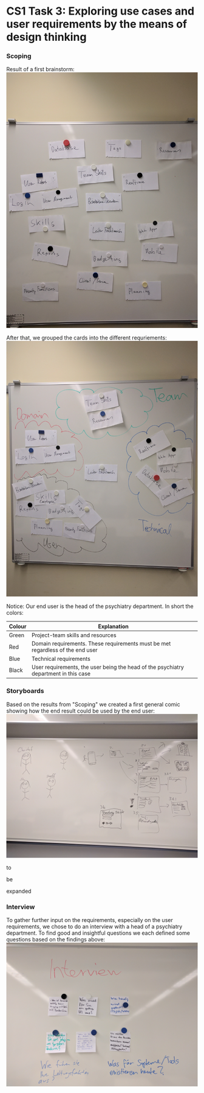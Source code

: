 # CS1 Task 3: Exploring use cases and user requirements by the means of design thinking
### Scoping 
Result of a first brainstorm: 
![Draft](media/CS1/Task3/CS1_Task3_Scoping_1st_draft.jpg)

After that, we grouped the cards into the different requriements: 
![Scoping](media/CS1/Task3/CS1_Task3_Scoping.jpg)

Notice: Our end user is the head of the psychiatry department. In short the colors: 

| Colour | Explanation                                                                          |
|--------|--------------------------------------------------------------------------------------|
| Green  | Project-team skills and resources                                                    |
| Red    | Domain requirements. These requirements must be met regardless of the end user       |
| Blue   | Technical requirements                                                               |
| Black  | User requirements, the user being the head of the psychiatry department in this case |

### Storyboards
Based on the results from "Scoping" we created a first general comic showing how the end result could be used by the end user: 
![Storyboard](media/CS1/Task3/CS1_Task3_Storyboard_2nd_draft.jpg)

to

be

expanded

### Interview
To gather further input on the requirements, especially on the user requirements, we 
chose to do an interview with a head of a psychiatry department. To find good and 
insightful questions we each defined some questions based on the findings above: 
![Brainstorming interview questions](media/CS1/Task3/CS1_Task3_Interview_1st_draft.jpg)
